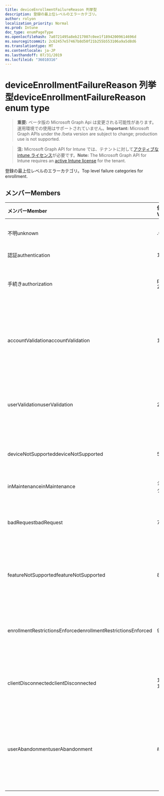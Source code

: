 ```yaml
---
title: deviceEnrollmentFailureReason 列挙型
description: 登録の最上位レベルのエラーカテゴリ。
author: rolyon
localization_priority: Normal
ms.prod: Intune
doc_type: enumPageType
ms.openlocfilehash: 7a0721495a8eb217007c0ee1f18942009614696d
ms.sourcegitcommit: 2c62457e57467b8d50f21b255b553106a9a5d8d6
ms.translationtype: MT
ms.contentlocale: ja-JP
ms.lasthandoff: 07/31/2019
ms.locfileid: "36010316"
---
```

# <a name="deviceenrollmentfailurereason-enum-type"></a><span data-ttu-id="1b3ba-103">deviceEnrollmentFailureReason 列挙型</span><span class="sxs-lookup"><span data-stu-id="1b3ba-103">deviceEnrollmentFailureReason enum type</span></span>

> <span data-ttu-id="1b3ba-104">**重要:** ベータ版の Microsoft Graph Api は変更される可能性があります。運用環境での使用はサポートされていません。</span><span class="sxs-lookup"><span data-stu-id="1b3ba-104">**Important:** Microsoft Graph APIs under the /beta version are subject to change; production use is not supported.</span></span>

> <span data-ttu-id="1b3ba-105">**注:** Microsoft Graph API for Intune では、テナントに対して[アクティブな intune ライセンス](https://go.microsoft.com/fwlink/?linkid=839381)が必要です。</span><span class="sxs-lookup"><span data-stu-id="1b3ba-105">**Note:** The Microsoft Graph API for Intune requires an [active Intune license](https://go.microsoft.com/fwlink/?linkid=839381) for the tenant.</span></span>

<span data-ttu-id="1b3ba-106">登録の最上位レベルのエラーカテゴリ。</span><span class="sxs-lookup"><span data-stu-id="1b3ba-106">Top level failure categories for enrollment.</span></span>

## <a name="members"></a><span data-ttu-id="1b3ba-107">メンバー</span><span class="sxs-lookup"><span data-stu-id="1b3ba-107">Members</span></span>
|<span data-ttu-id="1b3ba-108">メンバー</span><span class="sxs-lookup"><span data-stu-id="1b3ba-108">Member</span></span>|<span data-ttu-id="1b3ba-109">値</span><span class="sxs-lookup"><span data-stu-id="1b3ba-109">Value</span></span>|<span data-ttu-id="1b3ba-110">説明</span><span class="sxs-lookup"><span data-stu-id="1b3ba-110">Description</span></span>|
|:---|:---|:---|
|<span data-ttu-id="1b3ba-111">不明</span><span class="sxs-lookup"><span data-stu-id="1b3ba-111">unknown</span></span>|<span data-ttu-id="1b3ba-112">.0</span><span class="sxs-lookup"><span data-stu-id="1b3ba-112">0</span></span>|<span data-ttu-id="1b3ba-113">既定値、エラーの理由は不明です。</span><span class="sxs-lookup"><span data-stu-id="1b3ba-113">Default value, failure reason is unknown.</span></span>|
|<span data-ttu-id="1b3ba-114">認証</span><span class="sxs-lookup"><span data-stu-id="1b3ba-114">authentication</span></span>|<span data-ttu-id="1b3ba-115">1-d</span><span class="sxs-lookup"><span data-stu-id="1b3ba-115">1</span></span>|<span data-ttu-id="1b3ba-116">認証に失敗した</span><span class="sxs-lookup"><span data-stu-id="1b3ba-116">Authentication failed</span></span>|
|<span data-ttu-id="1b3ba-117">手続き</span><span class="sxs-lookup"><span data-stu-id="1b3ba-117">authorization</span></span>|<span data-ttu-id="1b3ba-118">pbm-2</span><span class="sxs-lookup"><span data-stu-id="1b3ba-118">2</span></span>|<span data-ttu-id="1b3ba-119">呼び出しは認証されましたが、登録が承認されていません。</span><span class="sxs-lookup"><span data-stu-id="1b3ba-119">Call was authenticated, but not authorized to enroll.</span></span>|
|<span data-ttu-id="1b3ba-120">accountValidation</span><span class="sxs-lookup"><span data-stu-id="1b3ba-120">accountValidation</span></span>|<span data-ttu-id="1b3ba-121">1/3</span><span class="sxs-lookup"><span data-stu-id="1b3ba-121">3</span></span>|<span data-ttu-id="1b3ba-122">登録のためにアカウントを検証できませんでした。</span><span class="sxs-lookup"><span data-stu-id="1b3ba-122">Failed to validate the account for enrollment.</span></span> <span data-ttu-id="1b3ba-123">(アカウントがブロックされ、登録が有効になっていません)</span><span class="sxs-lookup"><span data-stu-id="1b3ba-123">(Account blocked, enrollment not enabled)</span></span>|
|<span data-ttu-id="1b3ba-124">userValidation</span><span class="sxs-lookup"><span data-stu-id="1b3ba-124">userValidation</span></span>|<span data-ttu-id="1b3ba-125">2/4</span><span class="sxs-lookup"><span data-stu-id="1b3ba-125">4</span></span>|<span data-ttu-id="1b3ba-126">ユーザーを検証できませんでした。</span><span class="sxs-lookup"><span data-stu-id="1b3ba-126">User could not be validated.</span></span> <span data-ttu-id="1b3ba-127">(ユーザーが存在しません。ライセンスがありません)</span><span class="sxs-lookup"><span data-stu-id="1b3ba-127">(User does not exist, missing license)</span></span>|
|<span data-ttu-id="1b3ba-128">deviceNotSupported</span><span class="sxs-lookup"><span data-stu-id="1b3ba-128">deviceNotSupported</span></span>|<span data-ttu-id="1b3ba-129">5</span><span class="sxs-lookup"><span data-stu-id="1b3ba-129">5</span></span>|<span data-ttu-id="1b3ba-130">デバイスは、モバイルデバイス管理ではサポートされていません。</span><span class="sxs-lookup"><span data-stu-id="1b3ba-130">Device is not supported for mobile device management.</span></span>|
|<span data-ttu-id="1b3ba-131">inMaintenance</span><span class="sxs-lookup"><span data-stu-id="1b3ba-131">inMaintenance</span></span>|<span data-ttu-id="1b3ba-132">シックス</span><span class="sxs-lookup"><span data-stu-id="1b3ba-132">6</span></span>|<span data-ttu-id="1b3ba-133">アカウントはメンテナンス中です。</span><span class="sxs-lookup"><span data-stu-id="1b3ba-133">Account is in maintenance.</span></span>|
|<span data-ttu-id="1b3ba-134">badRequest</span><span class="sxs-lookup"><span data-stu-id="1b3ba-134">badRequest</span></span>|<span data-ttu-id="1b3ba-135">7</span><span class="sxs-lookup"><span data-stu-id="1b3ba-135">7</span></span>|<span data-ttu-id="1b3ba-136">クライアントがサービスで認識/サポートされていない要求を送信しました。</span><span class="sxs-lookup"><span data-stu-id="1b3ba-136">Client sent a request that is not understood/supported by the service.</span></span>|
|<span data-ttu-id="1b3ba-137">featureNotSupported</span><span class="sxs-lookup"><span data-stu-id="1b3ba-137">featureNotSupported</span></span>|<span data-ttu-id="1b3ba-138">8 </span><span class="sxs-lookup"><span data-stu-id="1b3ba-138">8</span></span>|<span data-ttu-id="1b3ba-139">この登録で使用されている機能は、このアカウントではサポートされていません。</span><span class="sxs-lookup"><span data-stu-id="1b3ba-139">Feature(s) used by this enrollment are not supported for this account.</span></span>|
|<span data-ttu-id="1b3ba-140">enrollmentRestrictionsEnforced</span><span class="sxs-lookup"><span data-stu-id="1b3ba-140">enrollmentRestrictionsEnforced</span></span>|<span data-ttu-id="1b3ba-141">9 </span><span class="sxs-lookup"><span data-stu-id="1b3ba-141">9</span></span>|<span data-ttu-id="1b3ba-142">管理者によって構成された登録の制限は、この登録をブロックしました。</span><span class="sxs-lookup"><span data-stu-id="1b3ba-142">Enrollment restrictions configured by admin blocked this enrollment.</span></span>|
|<span data-ttu-id="1b3ba-143">clientDisconnected</span><span class="sxs-lookup"><span data-stu-id="1b3ba-143">clientDisconnected</span></span>|<span data-ttu-id="1b3ba-144">10 </span><span class="sxs-lookup"><span data-stu-id="1b3ba-144">10</span></span>|<span data-ttu-id="1b3ba-145">クライアントがタイムアウトしたか、登録が enduser によって中止されました。</span><span class="sxs-lookup"><span data-stu-id="1b3ba-145">Client timed out or enrollment was aborted by enduser.</span></span>|
|<span data-ttu-id="1b3ba-146">userAbandonment</span><span class="sxs-lookup"><span data-stu-id="1b3ba-146">userAbandonment</span></span>|<span data-ttu-id="1b3ba-147">#</span><span class="sxs-lookup"><span data-stu-id="1b3ba-147">11</span></span>|<span data-ttu-id="1b3ba-148">登録は enduser によって中止されました。</span><span class="sxs-lookup"><span data-stu-id="1b3ba-148">Enrollment was abandoned by enduser.</span></span> <span data-ttu-id="1b3ba-149">(Enduser が開始されましたが、適切なタイミングで完了できませんでした)</span><span class="sxs-lookup"><span data-stu-id="1b3ba-149">(Enduser started onboarding but failed to complete it in timely manner)</span></span>|





